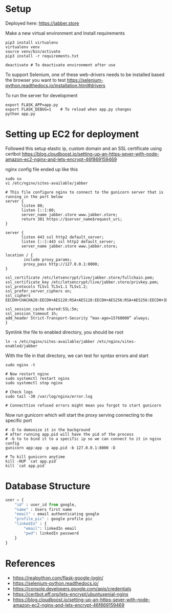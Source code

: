 # Setup

Deployed here: https://jabber.store

Make a new virtual environment and Install requirements
``` shell
pip3 install virtualenv
virtualenv venv
source venv/bin/activate
pip3 install -r requirements.txt

deactivate # To deactivate environment after use
```
To support Selenium, one of these web-drivers needs to be installed based the browser you want to test
https://selenium-python.readthedocs.io/installation.html#drivers

To run the server for development
``` shell
export FLASK_APP=app.py
export FLASK_DEBUG=1    # To reload when app.py changes
python app.py
```

# Setting up EC2 for deployment

Followed this setup elastic ip, custom domain and an SSL certificate using certbot
https://blog.cloudboost.io/setting-up-an-https-sever-with-node-amazon-ec2-nginx-and-lets-encrypt-46f869159469

nginx config file ended up like this
``` shell
sudo su
vi /etc/nginx/sites-available/jabber

# This file configure nginx to connect to the gunicorn server that is running in the port below
server {
       listen 80;
       listen [::]:80;
       server_name jabber.store www.jabber.store;
       return 301 https://$server_name$request_uri;
}

server {
       listen 443 ssl http2 default_server;
       listen [::]:443 ssl http2 default_server;
       server_name jabber.store www.jabber.store;

location / {
        include proxy_params;
        proxy_pass http://127.0.0.1:8000;
}

ssl_certificate /etc/letsencrypt/live/jabber.store/fullchain.pem;
ssl_certificate_key /etc/letsencrypt/live/jabber.store/privkey.pem;
ssl_protocols TLSv1 TLSv1.1 TLSv1.2;
ssl_prefer_server_ciphers on;
ssl_ciphers EECDH+CHACHA20:EECDH+AES128:RSA+AES128:EECDH+AES256:RSA+AES256:EECDH+3DES:RSA+3DES:!MD5;

ssl_session_cache shared:SSL:5m;
ssl_session_timeout 1h;
add_header Strict-Transport-Security “max-age=15768000” always;
}
```

Symlink the file to enabled directory, you should be root
``` shell
ln -s /etc/nginx/sites-available/jabber /etc/nginx/sites-enabled/jabber
```

With the file in that directory, we can test for syntax errors and start
``` shell
sudo nginx -t

# Now restart nginx
sudo systemctl restart nginx
sudo systemctl stop nginx

# Check logs
sudo tail -30 /var/log/nginx/error.log

# Connecttion refused errors might mean you forgot to start gunicorn
```

Now run gunicorn which will start the proxy serving connecting to the specific port
``` shell
# -D to demonize it in the background
# after running app.pid will have the pid of the process
# -b to to bind it to a specific ip so we can connect to it in nginx config
gunicorn app:app -p app.pid -b 127.0.0.1:8000 -D

# To kill gunicorn anytime
kill -HUP `cat app.pid`
kill `cat app.pid`
```

# Database Structure

``` python
user = {
	"id" : user_id from google,
	"name" : Users first name
	"email" : email authenticating google
	"profile_pic" : google profile pic
	"linkedIn" : {
		"email": linkedIn email
		"pwd": linkedIn password
	}
}
```

# References
- https://realpython.com/flask-google-login/
- https://selenium-python.readthedocs.io/
- https://console.developers.google.com/apis/credentials
- https://certbot.eff.org/lets-encrypt/ubuntuxenial-nginx
- https://blog.cloudboost.io/setting-up-an-https-sever-with-node-amazon-ec2-nginx-and-lets-encrypt-46f869159469
